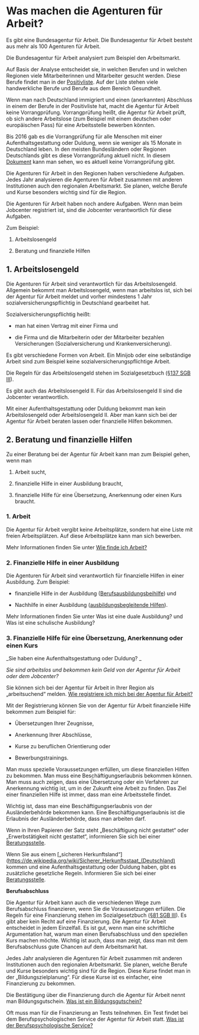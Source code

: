 # Was machen die Agenturen für Arbeit?

Es gibt eine Bundesagentur für Arbeit. Die Bundesagentur für Arbeit besteht aus mehr als 100 Agenturen für Arbeit.

Die Bundesagentur für Arbeit analysiert zum Beispiel den Arbeitsmarkt.

Auf Basis der Analyse entscheidet sie, in welchen Berufen und in welchen Regionen viele Mitarbeiterinnen und Mitarbeiter gesucht werden. Diese Berufe findet man in der [Positivliste](https://www.arbeitsagentur.de/web/wcm/idc/groups/public/documents/webdatei/mdaw/mdex/~edisp/l6019022dstbai447048.pdf?_ba.sid=L6019022DSTBAI447051). Auf der Liste stehen viele handwerkliche Berufe und Berufe aus dem Bereich Gesundheit.

Wenn man nach Deutschland immigriert und einen \(anerkannten\) Abschluss in einem der Berufe in der Positivliste hat, macht die Agentur für Arbeit keine Vorrangprüfung. Vorrangprüfung heißt, die Agentur für Arbeit prüft, ob sich andere Arbeitslose \(zum Beispiel mit einem deutschen oder europäischen Pass\) für eine Arbeitsstelle bewerben könnten.

Bis 2016 gab es die Vorrangprüfung für alle Menschen mit einer Aufenthaltsgestattung oder Duldung, wenn sie weniger als 15 Monate in Deutschland leben. In den meisten Bundesländern oder Regionen Deutschlands gibt es diese Vorrangprüfung aktuell nicht. In diesem [Dokument](http://www.bmas.de/SharedDocs/Downloads/DE/PDF-Schwerpunkte/vierte-verordnung-aenderung-beschaeftigungsverordnung.pdf;jsessionid=E834D34CDE40A83467AE2DD893282929?__blob=publicationFile&v=1) kann man sehen, wo es aktuell keine Vorrangprüfung gibt.

Die Agenturen für Arbeit in den Regionen haben verschiedene Aufgaben. Jedes Jahr analysieren die Agenturen für Arbeit zusammen mit anderen Institutionen auch den regionalen Arbeitsmarkt. Sie planen, welche Berufe und Kurse besonders wichtig sind für die Region.

Die Agenturen für Arbeit haben noch andere Aufgaben. Wenn man beim Jobcenter registriert ist, sind die Jobcenter verantwortlich für diese Aufgaben.

Zum Beispiel:

1. Arbeitslosengeld

2. Beratung und finanzielle Hilfen


## 1. Arbeitslosengeld

Die Agenturen für Arbeit sind verantwortlich für das Arbeitslosengeld. Allgemein bekommt man Arbeitslosengeld, wenn man arbeitslos ist, sich bei der Agentur für Arbeit meldet und vorher mindestens 1 Jahr sozialversicherungspflichtig in Deutschland gearbeitet hat.

Sozialversicherungspflichtig heißt:

* man hat einen Vertrag mit einer Firma und

* die Firma und die Mitarbeiterin oder der Mitarbeiter bezahlen Versicherungen \(Sozialversicherung und Krankenversicherung\).


Es gibt verschiedene Formen von Arbeit. Ein Minijob oder eine selbständige Arbeit sind zum Beispiel keine sozialversicherungspflichtige Arbeit.

Die Regeln für das Arbeitslosengeld stehen im Sozialgesetzbuch \([§137 SGB III](https://www.gesetze-im-internet.de/sgb_3/__137.html)\).

Es gibt auch das Arbeitslosengeld II. Für das Arbeitslosengeld II sind die Jobcenter verantwortlich.

Mit einer Aufenthaltsgestattung oder Duldung bekommt man kein Arbeitslosengeld oder Arbeitslosengeld II. Aber man kann sich bei der Agentur für Arbeit beraten lassen oder finanzielle Hilfen bekommen.

## 2. Beratung und finanzielle Hilfen

Zu einer Beratung bei der Agentur für Arbeit kann man zum Beispiel gehen, wenn man

1. Arbeit sucht,

2. finanzielle Hilfe in einer Ausbildung braucht,

3. finanzielle Hilfe für eine Übersetzung, Anerkennung oder einen Kurs braucht.


### 1. Arbeit

Die Agentur für Arbeit vergibt keine Arbeitsplätze, sondern hat eine Liste mit freien Arbeitsplätzen. Auf diese Arbeitsplätze kann man sich bewerben.

Mehr Informationen finden Sie unter [Wie finde ich Arbeit?](#arbeit)

### 2. Finanzielle Hilfe in einer Ausbildung

Die Agenturen für Arbeit sind verantwortlich für finanzielle Hilfen in einer Ausbildung. Zum Beispiel:

* finanzielle Hilfe in der Ausbildung \([Berufsausbildungsbeihilfe](https://www.arbeitsagentur.de/web/content/DE/BuergerinnenUndBuerger/Ausbildung/FinanzielleHilfen/Berufsausbildungsbeihilfe/Detail/index.htm?dfContentId=L6019022DSTBAI485769)\) und

* Nachhilfe in einer Ausbildung \([ausbildungsbegleitende Hilfen](https://www.arbeitsagentur.de/web/content/DE/BuergerinnenUndBuerger/Ausbildung/FinanzielleHilfen/FoerderungderBerufsausbildung/Detail/index.htm?dfContentId=L6019022DSTBAI515290)\).


Mehr Informationen finden Sie unter Was ist eine duale Ausbildung? und Was ist eine schulische Ausbildung?

### 3. Finanzielle Hilfe für eine Übersetzung, Anerkennung oder einen Kurs

_Sie haben eine Aufenthaltsgestattung oder Duldung? _

_Sie sind arbeitslos und bekommen kein Geld von der Agentur für Arbeit oder dem Jobcenter?_

Sie können sich bei der Agentur für Arbeit in Ihrer Region als „arbeitsuchend“ melden.  [Wie registriere ich mich bei der Agentur für Arbeit?](#agenturregistrierung)

Mit der Registrierung können Sie von der Agentur für Arbeit finanzielle Hilfe bekommen zum Beispiel für:

* Übersetzungen Ihrer Zeugnisse,

* Anerkennung Ihrer Abschlüsse,

* Kurse zu beruflichen Orientierung oder

* Bewerbungstrainings.


Man muss spezielle Voraussetzungen erfüllen, um diese finanziellen Hilfen zu bekommen. Man muss eine Beschäftigungserlaubnis bekommen können. Man muss auch zeigen, dass eine Übersetzung oder ein Verfahren zur Anerkennung wichtig ist, um in der Zukunft eine Arbeit zu finden. Das Ziel einer finanziellen Hilfe ist immer, dass man eine Arbeitsstelle findet.

Wichtig ist, dass man eine Beschäftigungserlaubnis von der Ausländerbehörde bekommen kann. Eine Beschäftigungserlaubnis ist die Erlaubnis der Ausländerbehörde, dass man arbeiten darf. 

Wenn in Ihren Papieren der Satz steht „Beschäftigung nicht gestattet“ oder „Erwerbstätigkeit nicht gestattet“, informieren Sie sich bei einer [Beratungsstelle](#migrationsberatung-rechtsberatung).

Wenn Sie aus einem [„sicheren Herkunftsland“](https://de.wikipedia.org/wiki/Sicherer_Herkunftsstaat_(Deutschland) kommen und eine Aufenthaltsgestattung oder Duldung haben, gibt es zusätzliche gesetzliche Regeln. Informieren Sie sich bei einer [Beratungsstelle](#migrationsberatung-rechtsberatung).

**Berufsabschluss**

Die Agentur für Arbeit kann auch die verschiedenen Wege zum Berufsabschluss finanzieren, wenn Sie die Voraussetzungen erfüllen. Die Regeln für eine Finanzierung stehen im Sozialgesetzbuch \([§81 SGB III](http://www.sozialgesetzbuch-sgb.de/sgbiii/81.html)\). Es gibt aber kein Recht auf eine Finanzierung. Die Agentur für Arbeit entscheidet in jedem Einzelfall. Es ist gut, wenn man eine schriftliche Argumentation hat, warum man einen Berufsabschluss und den speziellen Kurs machen möchte. Wichtig ist auch, dass man zeigt, dass man mit dem Berufsabschluss gute Chancen auf dem Arbeitsmarkt hat.

Jedes Jahr analysieren die Agenturen für Arbeit zusammen mit anderen Institutionen auch den regionalen Arbeitsmarkt. Sie planen, welche Berufe und Kurse besonders wichtig sind für die Region. Diese Kurse findet man in der „Bildungszielplanung“. Für diese Kurse ist es einfacher, eine Finanzierung zu bekommen.

Die Bestätigung über die Finanzierung durch die Agentur für Arbeit nennt man Bildungsgutschein. [Was ist ein Bildungsgutschein?](#bildungsgutschein)

Oft muss man für die Finanzierung an Tests teilnehmen. Ein Test findet bei dem Berufspsychologischen Service der Agentur für Arbeit statt. [Was ist der Berufspsychologische Service?](#berufspsychologischer)

